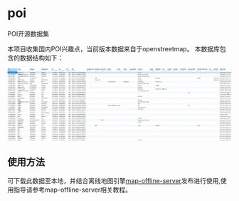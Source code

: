 # poi
POI开源数据集

本项目收集国内POI兴趣点，当前版本数据来自于openstreetmap。
本数据库包含的数据结构如下：

![](./screenshot.png)

## 使用方法
可下载此数据至本地，并结合离线地图引擎[map-offline-server](https://github.com/qmjy/mapbox-offline-server)发布进行使用,使用指导请参考map-offline-server相关教程。